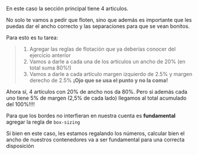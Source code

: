 En este caso la sección principal tiene 4 articulos.

No solo te vamos a pedir que floten, sino que además es importante que les puedas dar el ancho correcto y las separaciones para que se vean bonitos.

Para esto es tu tarea:

> 1. Agregar las reglas de flotación que ya deberías conocer del ejercicio anterior
> 2. Vamos a darle a cada una de los articulos un ancho de 20% (en total suma 80%!)
> 3. Vamos a darle a cada artículo margen izquierdo de 2.5% y margen derecho de 2.5% **¡Ojo que se usa el punto y no la coma!**

Ahora sí, 4 artículos con 20% de ancho nos da 80%. Pero si además cada uno tiene 5% de margen (2,5% de cada lado) llegamos al total acumulado del 100%!!!!

Para que los bordes no interfieran en nuestra cuenta es **fundamental** agregar la regla de `box-sizing`

Si bien en este caso, les estamos regalando los números, calcular bien el ancho de nuestros contenedores va a ser fundamental para una correcta disposición